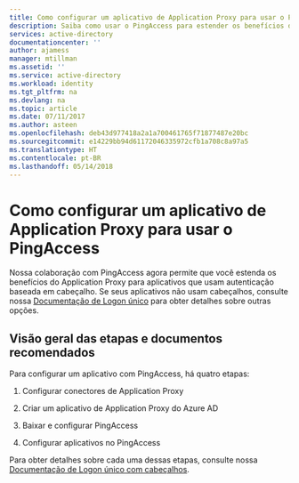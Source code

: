 ```yaml
---
title: Como configurar um aplicativo de Application Proxy para usar o PingAccess | Microsoft Docs
description: Saiba como usar o PingAccess para estender os benefícios do Application Proxy em aplicativos que usam autenticação baseada em cabeçalho
services: active-directory
documentationcenter: ''
author: ajamess
manager: mtillman
ms.assetid: ''
ms.service: active-directory
ms.workload: identity
ms.tgt_pltfrm: na
ms.devlang: na
ms.topic: article
ms.date: 07/11/2017
ms.author: asteen
ms.openlocfilehash: deb43d977418a2a1a700461765f71877487e20bc
ms.sourcegitcommit: e14229bb94d61172046335972cfb1a708c8a97a5
ms.translationtype: HT
ms.contentlocale: pt-BR
ms.lasthandoff: 05/14/2018
---
```

# <a name="how-to-configure-an-application-proxy-application-to-use-pingaccess"></a>Como configurar um aplicativo de Application Proxy para usar o PingAccess

Nossa colaboração com PingAccess agora permite que você estenda os benefícios do Application Proxy para aplicativos que usam autenticação baseada em cabeçalho. Se seus aplicativos não usam cabeçalhos, consulte nossa [Documentação de Logon único](manage-apps/application-proxy-configure-single-sign-on-with-kcd.md) para obter detalhes sobre outras opções.

## <a name="overview-of-steps-and-recommended-documents"></a>Visão geral das etapas e documentos recomendados

Para configurar um aplicativo com PingAccess, há quatro etapas:

1.  Configurar conectores de Application Proxy

2.  Criar um aplicativo de Application Proxy do Azure AD

3.  Baixar e configurar PingAccess

4.  Configurar aplicativos no PingAccess

Para obter detalhes sobre cada uma dessas etapas, consulte nossa [Documentação de Logon único com cabeçalhos](manage-apps/application-proxy-configure-single-sign-on-with-ping-access.md).
